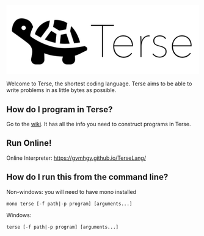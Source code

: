 ![i](https://github.com/Gymhgy/TerseLang/blob/master/Terse.png)

Welcome to Terse, the shortest coding language. Terse aims to be able to write problems in as little bytes as possible.

## How do I program in Terse?
Go to the [wiki](https://github.com/Gymhgy/TerseLang/wiki). It has all the info you need to construct programs in Terse.

## Run Online!
Online Interpreter: https://gymhgy.github.io/TerseLang/

## How do I run this from the command line?
Non-windows: you will need to have mono installed
```
mono terse [-f path|-p program] [arguments...]
```

Windows:
```
terse [-f path|-p program] [arguments...]
```
